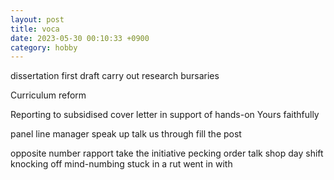 ```yaml
---
layout: post
title: voca
date: 2023-05-30 00:10:33 +0900
category: hobby
---
```


dissertation
first draft
carry out research
bursaries

Curriculum reform

Reporting to
subsidised
cover letter
in support of
hands-on
Yours faithfully

panel
line manager
speak up
talk us through
fill the post

opposite number
rapport
take the initiative
pecking order
talk shop
day shift
knocking off
mind-numbing
stuck in a rut
went in with
